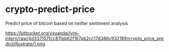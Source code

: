 # crypto-predict-price
Predict price of bitcoin based on twitter sentiment analysis
<br />

https://bitbucket.org/vxuandai/vini-intern/raw/4d337157fcc811eb62f167ab2cc17d386c932189/crypto_price_predict/illustrate/1.png
